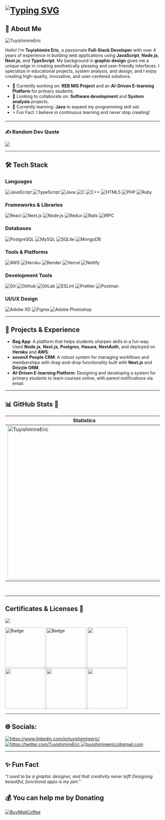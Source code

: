 # [![Typing SVG](https://readme-typing-svg.herokuapp.com?size=35&duration=6000&color=975BF7&center=true&vCenter=true&width=1000&lines=Welcome+to+my+GitHub+profile!+👋;I'm+Tuyishimire+Eric+🤗;Nice+to+meet+you!+😄)](https://git.io/typing-svg)
   


## 📌 About Me

<img src="https://komarev.com/ghpvc/?username=TuyishimireEric&label=Profile%20views&color=0e75b6&style=flat" alt="TuyishimireEric" />

Hello! I'm **Tuyishimire Eric**, a passionate **Full-Stack Developer** with over 4 years of experience in building web applications using **JavaScript**, **Node.js**, **Next.js**, and **TypeScript**. My background in **graphic design** gives me a unique edge in creating aesthetically pleasing and user-friendly interfaces. I specialize in educational projects, system analysis, and design, and I enjoy creating high-quality, innovative, and user-centered solutions.

- 🔭 Currently working on: **REB MIS Project** and an **AI-Driven E-learning Platform** for primary students.
- 👯 Looking to collaborate on: **Software development** and **System analysis** projects.
- 🌱 Currently learning: **Java** to expand my programming skill set.
- ⚡ Fun Fact: I believe in continuous learning and never stop creating!

---

### ✍️ Random Dev Quote
![](https://quotes-github-readme.vercel.app/api?type=horizontal&theme=radical)

---

## 🛠️ Tech Stack

### Languages
![JavaScript](https://img.shields.io/badge/javascript-%23323330.svg?style=for-the-badge&logo=javascript&logoColor=%23F7DF1E) ![TypeScript](https://img.shields.io/badge/typescript-%23007ACC.svg?style=for-the-badge&logo=typescript&logoColor=white) ![Java](https://img.shields.io/badge/java-%23ED8B00.svg?style=for-the-badge&logo=openjdk&logoColor=white) ![C](https://img.shields.io/badge/c-%2300599C.svg?style=for-the-badge&logo=c&logoColor=white) ![C++](https://img.shields.io/badge/c++-%2300599C.svg?style=for-the-badge&logo=c%2B%2B&logoColor=white) ![HTML5](https://img.shields.io/badge/html5-%23E34F26.svg?style=for-the-badge&logo=html5&logoColor=white) ![PHP](https://img.shields.io/badge/php-%23777BB4.svg?style=for-the-badge&logo=php&logoColor=white) ![Ruby](https://img.shields.io/badge/ruby-%23CC342D.svg?style=for-the-badge&logo=ruby&logoColor=white)

### Frameworks & Libraries
![React](https://img.shields.io/badge/react-%2320232a.svg?style=for-the-badge&logo=react&logoColor=%2361DAFB) ![Next.js](https://img.shields.io/badge/next-black?style=for-the-badge&logo=next.js&logoColor=white) ![Node.js](https://img.shields.io/badge/node.js-6DA55F?style=for-the-badge&logo=node.js&logoColor=white) ![Redux](https://img.shields.io/badge/redux-%23593d88.svg?style=for-the-badge&logo=redux&logoColor=white) ![Rails](https://img.shields.io/badge/rails-%23CC0000.svg?style=for-the-badge&logo=ruby-on-rails&logoColor=white) ![tRPC](https://img.shields.io/badge/tRPC-%232596BE.svg?style=for-the-badge&logo=tRPC&logoColor=white)

### Databases
![PostgreSQL](https://img.shields.io/badge/postgres-%23316192.svg?style=for-the-badge&logo=postgresql&logoColor=white) ![MySQL](https://img.shields.io/badge/mysql-4479A1.svg?style=for-the-badge&logo=mysql&logoColor=white) ![SQLite](https://img.shields.io/badge/sqlite-%2307405e.svg?style=for-the-badge&logo=sqlite&logoColor=white) ![MongoDB](https://img.shields.io/badge/MongoDB-%234ea94b.svg?style=for-the-badge&logo=mongodb&logoColor=white)

### Tools & Platforms
![AWS](https://img.shields.io/badge/AWS-%23FF9900.svg?style=for-the-badge&logo=amazon-aws&logoColor=white) ![Heroku](https://img.shields.io/badge/heroku-%23430098.svg?style=for-the-badge&logo=heroku&logoColor=white) ![Render](https://img.shields.io/badge/Render-%46E3B7.svg?style=for-the-badge&logo=render&logoColor=white) ![Vercel](https://img.shields.io/badge/vercel-%23000000.svg?style=for-the-badge&logo=vercel&logoColor=white) ![Netlify](https://img.shields.io/badge/netlify-%23000000.svg?style=for-the-badge&logo=netlify&logoColor=#00C7B7)

### Development Tools
![Git](https://img.shields.io/badge/git-%23F05033.svg?style=for-the-badge&logo=git&logoColor=white) ![GitHub](https://img.shields.io/badge/github-%23121011.svg?style=for-the-badge&logo=github&logoColor=white) ![GitLab](https://img.shields.io/badge/gitlab-%23181717.svg?style=for-the-badge&logo=gitlab&logoColor=white) ![ESLint](https://img.shields.io/badge/ESLint-4B3263?style=for-the-badge&logo=eslint&logoColor=white) ![Prettier](https://img.shields.io/badge/Prettier-%23F7B93E.svg?style=for-the-badge&logo=prettier&logoColor=white) ![Postman](https://img.shields.io/badge/Postman-FF6C37?style=for-the-badge&logo=postman&logoColor=white)

### UI/UX Design
![Adobe XD](https://img.shields.io/badge/Adobe%20XD-FF61F6.svg?style=for-the-badge&logo=adobexd&logoColor=white) ![Figma](https://img.shields.io/badge/figma-%23F24E1E.svg?style=for-the-badge&logo=figma&logoColor=white) ![Adobe Photoshop](https://img.shields.io/badge/adobe%20photoshop-%2331A8FF.svg?style=for-the-badge&logo=adobe%20photoshop&logoColor=white)

---

## 🚀 Projects & Experience

- **Bag App**: A platform that helps students sharpen skills in a fun way. Used **Node.js**, **Next.js**, **Postgres**, **Hasura**, **NextAuth**, and deployed on **Heroku** and **AWS**.
- **sevenX People CRM**: A robust system for managing workflows and memberships with drag-and-drop functionality built with **Next.js** and **Drizzle ORM**.
- **AI-Driven E-learning Platform**: Designing and developing a system for primary students to learn courses online, with parent notifications via email.

---

## 📊 GitHub Stats 🚀

| Statistics |   Languages |
| ---------- | ----------- |
 | <img align="center" src="https://github-readme-stats-eight-theta.vercel.app/api?username=TuyishimireEric&show_icons=true&theme=radical" alt="TuyishimireEric" width="500" /> | <img align="center" src="https://github-readme-stats.vercel.app/api/top-langs/?username=TuyishimireEric&show_icons=true&theme=radical&layout=compact" alt="TuyishimireEric" width="410"/>|
</p><br>

---

## Certificates & Licenses 🥇 

<a href="https://www.codewars.com/users/TuyishimireEric">  <img src="https://www.codewars.com/users/TuyishimireEric/badges/large" /></a></p>
<p align="left">
   <a href="https://www.credential.net/f5c6ae87-c314-4d5d-b846-863c5b7918cf">
       <img src="https://api.accredible.com/v1/frontend/credential_website_embed_image/badge/45950729" alt="Badge" width="130px"/>      
   </a>
   <a href="https://www.credential.net/7a53dcfe-5e09-4e58-9c16-12a7bad14f35#gs.a6l6xa">
        <img src="https://api.accredible.com/v1/frontend/credential_website_embed_image/badge/47857781" alt="Badge"  width="130px" />     
   </a>   
   <a href="https://www.credential.net/7a53dcfe-5e09-4e58-9c16-12a7bad14f35#gs.a6l6xa">
        <img src="https://images.credential.net/badge/tiny/o4ladj4f_1662933499188_badge.png"  width="130px" />     
   </a>   
    <a href="https://www.credential.net/7a53dcfe-5e09-4e58-9c16-12a7bad14f35#gs.a6l6xa">
        <img src="https://api.accredible.com/v1/frontend/credential_website_embed_image/badge/60643798"  width="130px" />     
   </a> 
   <a href="https://www.credential.net/7a53dcfe-5e09-4e58-9c16-12a7bad14f35#gs.a6l6xa">
        <img src="https://api.accredible.com/v1/frontend/credential_website_embed_image/badge/62774045"  width="130px"/>     
   </a>
  <a href="https://www.credential.net/1b0060bf-87d6-4060-98ef-2f8c9de8d52d">
        <img src="https://api.accredible.com/v1/frontend/credential_website_embed_image/badge/66716587"  width="130px"/>     
   </a>
</p>

---

## 🌐 Socials:
<p align="left">
    <a href="https://www.linkedin.com/in/tuyishimireeric/">
        <img align="center" src="https://img.shields.io/badge/LinkedIn-0077B5?style=for-the-badge&logo=linkedin&logoColor=white" alt="https://www.linkedin.com/in/tuyishimireeric/" />
    </a>
    <a href="https://twitter.com/TuyishimireEric">
        <img align="center" src="https://img.shields.io/badge/Twitter-1DA1F2?style=for-the-badge&logo=twitter&logoColor=white" alt="https://twitter.com/TuyishimireEric" />
    <a title="mohitsehrawat000@gmail.com" href="mailto:tuyishimireericc@gmail.com">
        <img align="center" src="https://img.shields.io/badge/Gmail-D14836?style=for-the-badge&logo=gmail&logoColor=white" alt="tuyishimireericc@gmail.com" />
    </a>
</p>

---

## ✨ Fun Fact
_"I used to be a graphic designer, and that creativity never left! Designing beautiful, functional apps is my jam."_


## 💰 You can help me by Donating
[![BuyMeACoffee](https://img.shields.io/badge/Buy%20Me%20a%20Coffee-ffdd00?style=for-the-badge&logo=buy-me-a-coffee&logoColor=black)](https://buymeacoffee.com/tuyishimireEric) 


